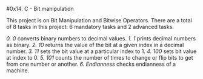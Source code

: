 #0x14. C - Bit manipulation

This project is on Bit Manipulation and Bitwise Operators.
There are a total of 8 tasks in this project:
6 mandatory tasks and 2 advanced tasks.

*0. 0* converts binary numbers to decimal values.
*1. 1* prints decimal numbers as binary.
*2. 10* returns the value of the bit at a given index in a decimal number.
*3. 11* sets the bit value at a particular index to 1.
*4. 100* sets bit value at index to 0.
*5. 101* counts the number of times to change or flip bits to get from one number or another.
*6. Endianness* checks endianness of  a machine.


